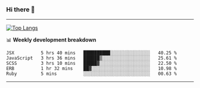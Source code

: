 ### Hi there 👋

-------
[![Top Langs](https://github-readme-stats.vercel.app/api/top-langs/?username=ashish-r)](https://github.com/anuraghazra/github-readme-stats)

📊 **Weekly development breakdown**
<!--START_SECTION:waka-->
```text
JSX          5 hrs 40 mins   ██████████░░░░░░░░░░░░░░░   40.25 % 
JavaScript   3 hrs 36 mins   ██████▒░░░░░░░░░░░░░░░░░░   25.61 % 
SCSS         3 hrs 10 mins   █████▓░░░░░░░░░░░░░░░░░░░   22.50 % 
ERB          1 hr 32 mins    ██▓░░░░░░░░░░░░░░░░░░░░░░   10.98 % 
Ruby         5 mins          ░░░░░░░░░░░░░░░░░░░░░░░░░   00.63 % 
```
<!--END_SECTION:waka-->
-------

<!--
**ashish-r/ashish-r** is a ✨ _special_ ✨ repository because its `README.md` (this file) appears on your GitHub profile.

Here are some ideas to get you started:

- 🔭 I’m currently working on ...
- 🌱 I’m currently learning ...
- 👯 I’m looking to collaborate on ...
- 🤔 I’m looking for help with ...
- 💬 Ask me about ...
- 📫 How to reach me: ...
- 😄 Pronouns: ...
- ⚡ Fun fact: ...
-->
